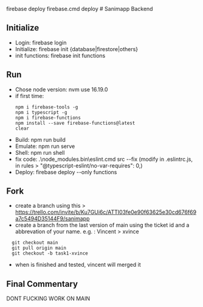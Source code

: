 firebase deploy firebase.cmd deploy ﻿# Sanimapp Backend

## Initialize

- Login: firebase login
- Initialize: firebase init {database|firestore|others}
- init functions: firebase init functions

## Run

- Chose node version: nvm use 16.19.0
- if first time: 
  ```
  npm i firebase-tools -g
  npm i typescript -g
  npm i firebase-functions
  npm install --save firebase-functions@latest
  clear
  ```  
- Build: npm run build
- Emulate: npm run serve
- Shell: npm run shell
- fix code: .\node_modules\.bin\eslint.cmd src --fix  (modify in .eslintrc.js, in rules > "@typescript-eslint/no-var-requires": 0,)
- Deploy: firebase deploy --only functions

## Fork
- create a branch using this > https://trello.com/invite/b/Ku7GUi6c/ATTI03fe0e90f63625e30cd676f69a7c5494D35144F9/sanimapp
- create a branch from the last version of main using the ticket id and a abbrevation of your name. e.g. : Vincent > xvince
```
  git checkout main
  git pull origin main 
  git checkout -b task1-xvince
```
- when is finished and tested, vincent will merged it

## Final Commentary

DONT FUCKING WORK ON MAIN 

